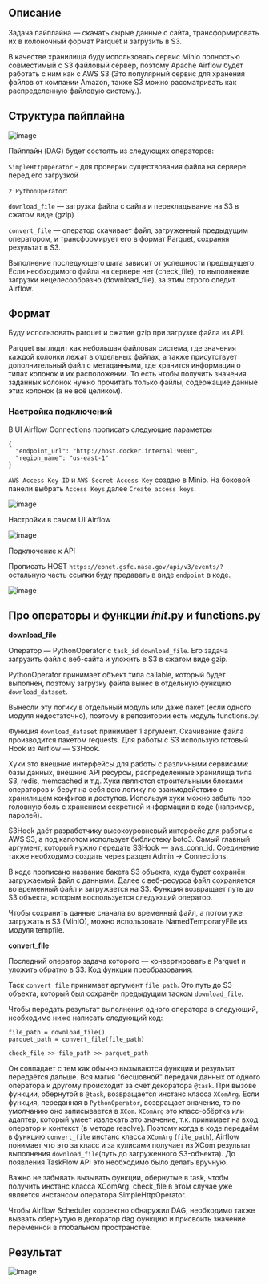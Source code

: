 ## Описание

Задача пайплайна — скачать сырые данные с сайта, трансформировать их в колоночный формат Parquet и загрузить в S3. 

В качестве хранилища буду использовать сервис Minio полностью совместимый с S3 файловый сервер, поэтому Apache Airflow будет работать с ним как с AWS S3 
(Это популярный сервис для хранения файлов от компании Amazon, также S3 можно рассматривать как распределенную файловую систему.).

## Структура пайплайна

![image](https://github.com/user-attachments/assets/8e1c834d-9f57-470b-b5ac-bce209487066)

Пайплайн (DAG) будет состоять из следующих операторов:

`SimpleHttpOperator` - для проверки существования файла на сервере перед его загрузкой

`2 PythonOperator`:

`download_file` — загрузка файла с сайта и перекладывание на S3 в сжатом виде (gzip)

`convert_file` — оператор скачивает файл, загруженный предыдущим оператором, и трансформирует его в формат Parquet, сохраняя результат в S3.

Выполнение последующего шага зависит от успешности предыдущего. Если необходимого файла на сервере нет (check_file), то выполнение загрузки нецелесообразно (download_file), за этим строго следит Airflow.

## Формат

Буду использовать parquet и сжатие gzip при загрузке файла из API.

Parquet выглядит как небольшая файловая система, где значения каждой колонки лежат в отдельных файлах, а также присутствует дополнительный файл с метаданными, где хранится информация о типах колонок и их расположении. То есть чтобы получить значения заданных колонок нужно прочитать только файлы, содержащие данные этих колонок (а не всё целиком).

### Настройка подключений

В UI Airflow Connections прописать следующие параметры

```
{
  "endpoint_url": "http://host.docker.internal:9000",
  "region_name": "us-east-1"
}
```

`AWS Access Key ID` и `AWS Secret Access Key` создаю в Minio. На боковой панели выбрать `Access Keys` далее `Create access keys`.

![image](https://github.com/user-attachments/assets/2a3f9135-71ac-414b-afc8-2b9d460248f7)

Настройки в самом UI Airflow

![image](https://github.com/user-attachments/assets/bde10bf3-b2e6-4017-a3eb-014b40f4af47)

Подключение к API

Прописать HOST `https://eonet.gsfc.nasa.gov/api/v3/events/?` остальную часть ссылки буду предавать в виде `endpoint` в коде.

![image](https://github.com/user-attachments/assets/c89c9dc4-7569-4524-a4ba-4399541fbbd4)

## Про операторы и функции _init_.py и functions.py

**download_file**

Оператор — PythonOperator с `task_id` `download_file`. Его задача загрузить файл с веб-сайта и уложить в S3 в сжатом виде gzip.

PythonOperator принимает объект типа callable, который будет выполнен, поэтому загрузку файла вынес в отдельную функцию `download_dataset`. 

Вынесли эту логику в отдельный модуль или даже пакет (если одного модуля недостаточно), поэтому в репозитории есть модуль functions.py.

Функция `download_dataset` принимает 1 аргумент. Скачивание файла производится пакетом requests. Для работы с S3 использую готовый Hook из Airflow — S3Hook.

Хуки это внешние интерфейсы для работы с различными сервисами: базы данных, внешние API ресурсы, распределенные хранилища типа S3, redis, memcached и т.д. Хуки являются строительными блоками операторов и берут на себя всю логику по взаимодействию с хранилищем конфигов и доступов. Используя хуки можно забыть про головную боль с хранением секретной информации в коде (например, паролей).

S3Hook даёт разработчику высокоуровневый интерфейс для работы с AWS S3, а под капотом использует библиотеку boto3. Самый главный аргумент, который нужно передать S3Hook — aws_conn_id. Соединение также необходимо создать через раздел Admin → Connections.

В коде прописано название бакета S3 объекта, куда будет сохранён загружаемый файл с данными. Далее с веб-ресурса файл сохраняется во временный файл и загружается на S3. Функция возвращает путь до S3 объекта, которым воспользуется следующий оператор.

Чтобы сохранить данные сначала во временный файл, а потом уже загружать в S3 (MinIO), можно использовать NamedTemporaryFile из модуля tempfile.

**convert_file**

Последний оператор задача которого — конвертировать в Parquet и уложить обратно в S3. Код функции преобразования:

Таск `convert_file` принимает аргумент `file_path`. Это путь до S3-объекта, который был сохранён предыдущим таском `download_file`.

Чтобы передать результат выполнения одного оператора в следующий, необходимо ниже написать следующий код:

```
file_path = download_file()
parquet_path = convert_file(file_path)

check_file >> file_path >> parquet_path
```
Он совпадает с тем как обычно вызываются функции и результат передаётся дальше. 
Вся магия "бесшовной" передачи данных от одного оператора к другому происходит за счёт декоратора `@task`. 
При вызове функции, обернутой в `@task`, возвращается инстанс класса `XComArg`. 
Если функция, переданная в `PythonOperator`, возвращает значение, то по умолчанию оно записывается в `XCom`. 
`XComArg` это класс-обёртка или адаптер, который умеет извлекать это значение, т.к. принимает на вход оператор и контекст (в методе resolve). 
Поэтому когда в коде передаём в функцию `convert_file` инстанс класса `XComArg` (`file_path`), Airflow понимает что это за класс и за кулисами получает из XCom результат выполнения `download_file`(путь до загруженного S3-объекта). До появления TaskFlow API это необходимо было делать вручную.

Важно не забывать вызывать функции, обернутые в task, чтобы получить инстанс класса XComArg. check_file в этом случае уже является инстансом оператора SimpleHttpOperator.

Чтобы Airflow Scheduler корректно обнаружил DAG, необходимо также вызвать обернутую в декоратор dag функцию и присвоить значение переменной в глобальном пространстве.

## Результат

![image](https://github.com/user-attachments/assets/978747cf-6030-4a18-b1e5-da0e8c0abf42)

